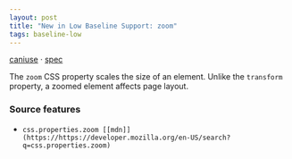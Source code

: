 ```yaml
---
layout: post
title: "New in Low Baseline Support: zoom"
tags: baseline-low
---
```


[caniuse](https://caniuse.com/?search=zoom) · [spec](https://drafts.csswg.org/css-viewport/#zoom-property)

The `zoom` CSS property scales the size of an element. Unlike the `transform` property, a zoomed element affects page layout.

### Source features

- ``css.properties.zoom [[mdn]](https://https://developer.mozilla.org/en-US/search?q=css.properties.zoom)``
